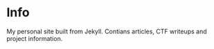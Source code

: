# Info
My personal site built from Jekyll. Contians articles, CTF writeups and project information.
